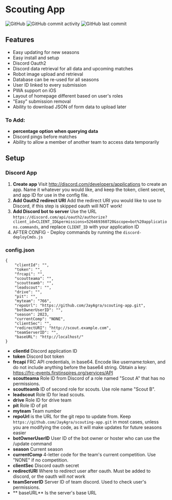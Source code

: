 # Scouting App
![GitHub](https://img.shields.io/github/license/JayAgra/scouting-app) ![GitHub commit activity](https://img.shields.io/github/commit-activity/y/jayagra/scouting-app) ![GitHub last commit](https://img.shields.io/github/last-commit/jayagra/scouting-app)<br>

## Features<br>
- Easy updating for new seasons
- Easy install and setup
- Discord Oauth2
- Discord data retrieval for all data and upcoming matches
- Robot image upload and retrieval
- Database can be re-used for all seasons
- User ID linked to every submission
- PWA support on iOS
- Layout of homepage different based on user's roles
- "Easy" submission removal
- Ability to download JSON of form data to upload later
### To Add:
- **percentage option when querying data**
- Discord pings before matches
- Ability to allow a member of another team to access data temporarily
## Setup
### Discord App
1. **Create app** Visit http://discord.com/developers/applications to create an app. Name it whatever you would like, and keep the token, client secret, and app ID for use in the config file.<br>
2. **Add Oauth2 redirect URI** Add the redirect URI you would like to use to Discord, if this step is skipped oauth will NOT work!<br>
3. **Add Discord bot to server** Use the URL `https://discord.com/api/oauth2/authorize?client_id=CLIENT_ID&permissions=526469360720&scope=bot%20applications.commands`, and replace `CLIENT_ID` with your application ID<br>
4. AFTER CONFIG - Deploy commands by running the `discord-deployCmds.js`
### config.json
```
{
	"clientId": "",
	"token": "",
	"frcapi": "",
	"scoutteama": "",
	"scoutteamb": "",
	"leadscout": "",
	"drive": "",
	"pit": "",
	"myteam": "766",
	"repoUrl": "https://github.com/JayAgra/scouting-app.git",
	"botOwnerUserID": "",
	"season": 2023,
	"currentComp": "NONE",
	"clientSec": "",
	"redirectURI": "http://scout.example.com",
	"teamServerID": "",
	"baseURL": "http://localhost/"
}
```
+ **clientId** Discord application ID<br>
+ **token** Discord bot token<br>
+ **frcapi** FRC API credentials, in base64. Encode like username:token, and do not include anything before the base64 string. Obtain a key: https://frc-events.firstinspires.org/services/API<br>
+ **scoutteama** Role ID from Discord of a role named "Scout A" that has no permissions.<br>
+ **scoutteamb** ID of second role for scouts. Use role name "Scout B".<br>
+ **leadscout** Role ID for lead scouts.<br>
+ **drive** Role ID for drive team<br>
+ **pit** Role ID of pit<br>
+ **myteam** Team number<br>
+ **repoUrl** is the URL for the git repo to update from. Keep `https://github.com/JayAgra/scouting-app.git` in most cases, unless you are modifying the code, as it will make updates for future seasons easier<br>
+ **botOwnerUserID** User ID of the bot owner or hoster who can use the /update command<br>
+ **season** Current season<br>
+ **currentComp** 4-letter code for the team's current competition. Use "NONE" if no competition.<br>
+ **clientSec** Discord oauth secret<br>
+ **redirectURI** Where to redirect user after oauth. Must be added to discord, or the oauth will *not* work<br>
+ **teamServerID** Server ID of team discord. Used to check user's permissions. <br>
+ ** baseURL** Is the server's base URL